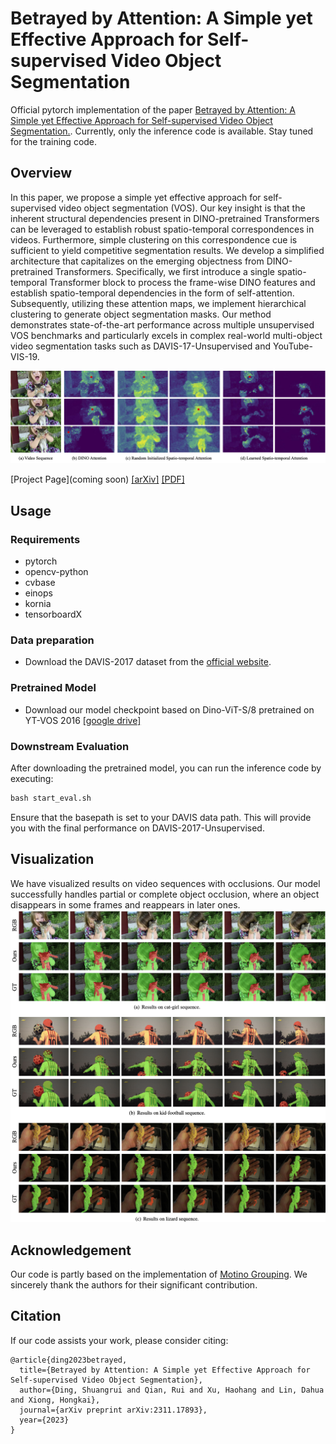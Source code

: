# Betrayed by Attention: A Simple yet Effective Approach for Self-supervised Video Object Segmentation
Official pytorch implementation of the paper [Betrayed by Attention: A Simple yet Effective Approach for Self-supervised Video Object Segmentation.](https://arxiv.org/abs/2311.17893). Currently, only the inference code is available. Stay tuned for the training code.

## Overview
In this paper, we propose a simple yet effective approach for self-supervised video object segmentation (VOS). Our key insight is that the inherent structural dependencies present in DINO-pretrained Transformers can be leveraged to establish robust spatio-temporal correspondences in videos. Furthermore, simple clustering on this correspondence cue is sufficient to yield competitive segmentation results. We develop a simplified architecture that capitalizes on the emerging objectness from DINO-pretrained Transformers. Specifically, we first introduce a single spatio-temporal Transformer block to process the frame-wise DINO features and establish spatio-temporal dependencies in the form of self-attention. Subsequently, utilizing these attention maps, we implement hierarchical clustering to generate object segmentation masks. Our method demonstrates state-of-the-art performance across multiple unsupervised VOS benchmarks and particularly excels in complex real-world multi-object video segmentation tasks such as DAVIS-17-Unsupervised and YouTube-VIS-19.

![teaser](Figure/teaser.png)

[Project Page](coming soon) [[arXiv]](https://arxiv.org/abs/2311.17893) [[PDF]](https://arxiv.org/pdf/2311.17893.pdf)

## Usage

### Requirements
- pytorch
- opencv-python
- cvbase
- einops
- kornia
- tensorboardX


### Data preparation
- Download the DAVIS-2017 dataset from the [official website](https://davischallenge.org/).

### Pretrained Model
- Download our model checkpoint based on Dino-ViT-S/8 pretrained on YT-VOS 2016 [[google drive]](https://drive.google.com/file/d/1vmOVFCCICgEwOyTpoXjA5pCfsIiZ75jl/view?usp=drive_link)

### Downstream Evaluation
After downloading the pretrained model, you can run the inference code by executing:
```python
bash start_eval.sh
```
Ensure that the basepath is set to your DAVIS data path. This will provide you with the final performance on DAVIS-2017-Unsupervised.

## Visualization
We have visualized results on video sequences with occlusions. Our model successfully handles partial or complete object occlusion, where an object disappears in some frames and reappears in later ones.
![vis](Figure/vis.png)

## Acknowledgement
Our code is partly based on the implementation of [Motino Grouping](https://github.com/charigyang/motiongrouping). We sincerely thank the authors for their significant contribution.


## Citation
If our code assists your work, please consider citing:
```
@article{ding2023betrayed,
  title={Betrayed by Attention: A Simple yet Effective Approach for Self-supervised Video Object Segmentation},
  author={Ding, Shuangrui and Qian, Rui and Xu, Haohang and Lin, Dahua and Xiong, Hongkai},
  journal={arXiv preprint arXiv:2311.17893},
  year={2023}
}
```